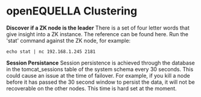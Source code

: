 # openEQUELLA Clustering

**Discover if a ZK node is the leader**
There is a set of four letter words that give insight into a ZK instance. The reference can be found here. Run the 'stat' command against the ZK
node, for example:

```echo stat | nc 192.168.1.245 2181```

**Session Persistance**
Session persistence is achieved through the database in the tomcat_sessions table of the system schema every 30 seconds. This could cause an issue at the time of failover. For example, if you kill a node before it has passed the 30 second window to persist the data, it will not be recoverable on the other nodes. This time is hard set at the moment.
